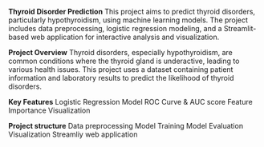 **Thyroid Disorder Prediction**
This project aims to predict thyroid disorders, particularly hypothyroidism, using machine learning models. The project includes data preprocessing, logistic regression modeling, and a Streamlit-based web application for interactive analysis and visualization.

**Project Overview**
Thyroid disorders, especially hypothyroidism, are common conditions where the thyroid gland is underactive, leading to various health issues. This project uses a dataset containing patient information and laboratory results to predict the likelihood of thyroid disorders.

**Key Features**
Logistic Regression Model
ROC Curve & AUC score
Feature Importance
Visualization

**Project structure**
Data preprocessing
Model Training
Model Evaluation
Visualization
Streamliy web application
